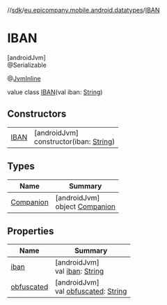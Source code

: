 //[sdk](../../../index.md)/[eu.epicompany.mobile.android.datatypes](../index.md)/[IBAN](index.md)

# IBAN

[androidJvm]\
@Serializable

@[JvmInline](https://kotlinlang.org/api/latest/jvm/stdlib/kotlin.jvm/-jvm-inline/index.html)

value class [IBAN](index.md)(val iban: [String](https://kotlinlang.org/api/latest/jvm/stdlib/kotlin/-string/index.html))

## Constructors

| | |
|---|---|
| [IBAN](-i-b-a-n.md) | [androidJvm]<br>constructor(iban: [String](https://kotlinlang.org/api/latest/jvm/stdlib/kotlin/-string/index.html)) |

## Types

| Name | Summary |
|---|---|
| [Companion](-companion/index.md) | [androidJvm]<br>object [Companion](-companion/index.md) |

## Properties

| Name | Summary |
|---|---|
| [iban](iban.md) | [androidJvm]<br>val [iban](iban.md): [String](https://kotlinlang.org/api/latest/jvm/stdlib/kotlin/-string/index.html) |
| [obfuscated](obfuscated.md) | [androidJvm]<br>val [obfuscated](obfuscated.md): [String](https://kotlinlang.org/api/latest/jvm/stdlib/kotlin/-string/index.html) |
